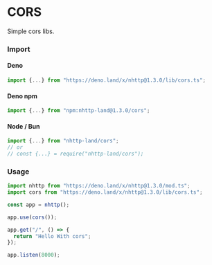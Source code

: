 # CORS
Simple cors libs.

### Import
#### Deno
```ts
import {...} from "https://deno.land/x/nhttp@1.3.0/lib/cors.ts";
```
#### Deno npm
```ts
import {...} from "npm:nhttp-land@1.3.0/cors";
```
#### Node / Bun
```ts
import {...} from "nhttp-land/cors";
// or
// const {...} = require("nhttp-land/cors");
```

### Usage
```ts
import nhttp from "https://deno.land/x/nhttp@1.3.0/mod.ts";
import cors from "https://deno.land/x/nhttp@1.3.0/lib/cors.ts";

const app = nhttp();

app.use(cors());

app.get("/", () => {
  return "Hello With cors";
});

app.listen(8000);
```